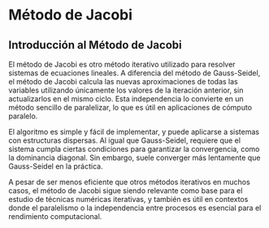 # Método de Jacobi
## Introducción al Método de Jacobi
El método de Jacobi es otro método iterativo utilizado para resolver sistemas de ecuaciones lineales. A diferencia del método de Gauss-Seidel, el método de Jacobi calcula las nuevas aproximaciones de todas las variables utilizando únicamente los valores de la iteración anterior, sin actualizarlos en el mismo ciclo. Esta independencia lo convierte en un método sencillo de paralelizar, lo que es útil en aplicaciones de cómputo paralelo.

El algoritmo es simple y fácil de implementar, y puede aplicarse a sistemas con estructuras dispersas. Al igual que Gauss-Seidel, requiere que el sistema cumpla ciertas condiciones para garantizar la convergencia, como la dominancia diagonal. Sin embargo, suele converger más lentamente que Gauss-Seidel en la práctica.

A pesar de ser menos eficiente que otros métodos iterativos en muchos casos, el método de Jacobi sigue siendo relevante como base para el estudio de técnicas numéricas iterativas, y también es útil en contextos donde el paralelismo o la independencia entre procesos es esencial para el rendimiento computacional.


